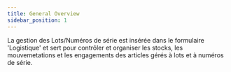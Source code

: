 ```yaml
---
title: General Overview
sidebar_position: 1
---
```


La gestion des Lots/Numéros de série est insérée dans le formulaire 'Logistique' et sert pour contrôler et organiser les stocks, les mouvemetations et les engagements des articles gérés à lots et à numéros de série.






